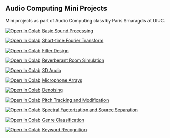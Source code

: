 ## Audio Computing Mini Projects

Mini projects as part of Audio Computing class by Paris Smaragdis at UIUC.


[![Open In Colab](https://colab.research.google.com/assets/colab-badge.svg)](https://colab.research.google.com/github/gizemt/AudioProcessing/blob/master/Lab0/Lab_0.ipynb) 
[Basic Sound Processing](https://github.com/gizemt/AudioProcessing/tree/master/Lab0)

[![Open In Colab](https://colab.research.google.com/assets/colab-badge.svg)](https://colab.research.google.com/github/gizemt/AudioProcessing/blob/master/Lab1/Lab_1.ipynb)
[Short-time Fourier Transform](https://github.com/gizemt/AudioProcessing/tree/master/Lab1)

[![Open In Colab](https://colab.research.google.com/assets/colab-badge.svg)](https://colab.research.google.com/github/gizemt/AudioProcessing/blob/master/Lab2/Lab_2.ipynb)
[Filter Design](https://github.com/gizemt/AudioProcessing/tree/master/Lab2)

[![Open In Colab](https://colab.research.google.com/assets/colab-badge.svg)](https://colab.research.google.com/github/gizemt/AudioProcessing/blob/master/Lab3/Lab_3.ipynb)
[Reverberant Room Simulation](https://github.com/gizemt/AudioProcessing/tree/master/Lab3)

[![Open In Colab](https://colab.research.google.com/assets/colab-badge.svg)](https://colab.research.google.com/github/gizemt/AudioProcessing/blob/master/Lab4/Lab_4.ipynb)
[3D Audio](https://github.com/gizemt/AudioProcessing/tree/master/Lab4)

[![Open In Colab](https://colab.research.google.com/assets/colab-badge.svg)](https://colab.research.google.com/github/gizemt/AudioProcessing/blob/master/Lab5/Lab_5.ipynb)
[Microphone Arrays](https://github.com/gizemt/AudioProcessing/tree/master/Lab5)

[![Open In Colab](https://colab.research.google.com/assets/colab-badge.svg)](https://colab.research.google.com/github/gizemt/AudioProcessing/blob/master/Lab6/Lab_6.ipynb)
[Denoising](https://github.com/gizemt/AudioProcessing/tree/master/Lab6)

[![Open In Colab](https://colab.research.google.com/assets/colab-badge.svg)](https://colab.research.google.com/github/gizemt/AudioProcessing/blob/master/Lab7/Lab_7.ipynb)
[Pitch Tracking and Modification](https://github.com/gizemt/AudioProcessing/tree/master/Lab7)

[![Open In Colab](https://colab.research.google.com/assets/colab-badge.svg)](https://colab.research.google.com/github/gizemt/AudioProcessing/blob/master/Lab8/Lab_8.ipynb)
[Spectral Factorization and Source Separation](https://github.com/gizemt/AudioProcessing/tree/master/Lab8)

[![Open In Colab](https://colab.research.google.com/assets/colab-badge.svg)](https://colab.research.google.com/github/gizemt/AudioProcessing/blob/master/Lab9/Lab_9.ipynb)
[Genre Classification](https://github.com/gizemt/AudioProcessing/tree/master/Lab9)

[![Open In Colab](https://colab.research.google.com/assets/colab-badge.svg)](https://colab.research.google.com/github/gizemt/AudioProcessing/blob/master/Lab10/Lab_10.ipynb)
[Keyword Recognition](https://github.com/gizemt/AudioProcessing/tree/master/Lab10)
